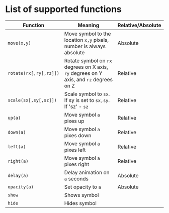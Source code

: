 # List of supported functions

| Function | Meaning | Relative/Absolute |
|----------|---------|----------|
| `move(x,y)` | Move symbol to the location `x,y` pixels, number is always absolute | Absolute |
| `rotate(rx[,ry[,rz]])` | Rotate symbol on `rx` degrees on X axis, `ry` degrees on Y axis, and `rz` degrees on Z | Relative |
| `scale(sx[,sy[,sz]])` | Scale symbol to `sx`. If sy is set to `sx,sy`. If 'sz' - `sz` | Relative |
| `up(a)` | Move symbol `a` pixes up| Relative |
| `down(a)` | Move symbol `a` pixes down| Relative |
| `left(a)` | Move symbol `a` pixes left| Relative |
| `right(a)` | Move symbol `a` pixes right| Relative |
| `delay(a)` | Delay animation on `a` seconds| Absolute |
| `opacity(a)` | Set opacity to `a` | Absolute |
| `show` | Shows symbol |  |
| `hide` | Hides symbol |  |